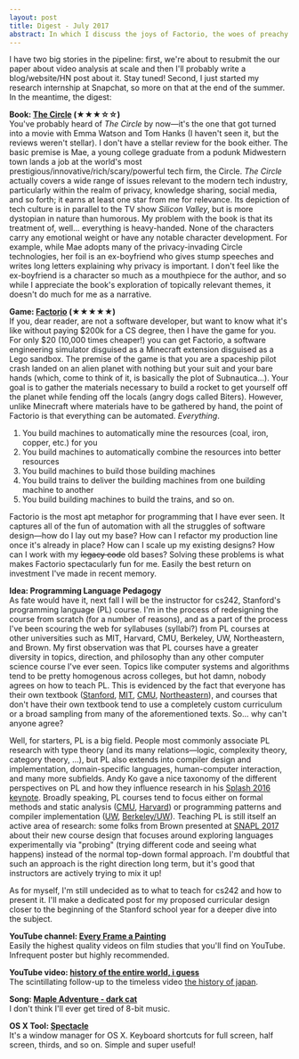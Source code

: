 ```yaml
---
layout: post
title: Digest - July 2017
abstract: In which I discuss the joys of Factorio, the woes of preachy literature, and the confounding state of programming language courses.
---
```


I have two big stories in the pipeline: first, we're about to resubmit the our paper about video analysis at scale and then I'll probably write a blog/website/HN post about it. Stay tuned! Second, I just started my research internship at Snapchat, so more on that at the end of the summer. In the meantime, the digest:

**Book: [The Circle](https://www.amazon.com/Circle-Dave-Eggers/dp/0345807294) (★★★☆☆)** <br />
You've probably heard of *The Circle* by now&mdash;it's the one that got turned into a movie with Emma Watson and Tom Hanks (I haven't seen it, but the reviews weren't stellar). I don't have a stellar review for the book either. The basic premise is Mae, a young college graduate from a podunk Midwestern town lands a job at the world's most prestigious/innovative/rich/scary/powerful tech firm, the Circle. *The Circle* actually covers a wide range of issues relevant to the modern tech industry, particularly within the realm of privacy, knowledge sharing, social media, and so forth; it earns at least one star from me for relevance. Its depiction of tech culture is in parallel to the TV show *Silicon Valley*, but is more dystopian in nature than humorous.  My problem with the book is that its treatment of, well... everything is heavy-handed. None of the characters carry any emotional weight or have any notable character development. For example, while Mae adopts many of the privacy-invading Circle technologies, her foil is an ex-boyfriend who gives stump speeches and writes long letters explaining why privacy is important. I don't feel like the ex-boyfriend is a character so much as a mouthpiece for the author, and so while I appreciate the book's exploration of topically relevant themes, it doesn't do much for me as a narrative.

**Game: [Factorio](http://store.steampowered.com/app/427520/Factorio/) (★★★★★)**<br />
If you, dear reader, are not a software developer, but want to know what it's like without paying $200k for a CS degree, then I have the game for you. For only $20 (10,000 times cheaper!) you can get Factorio, a software engineering simulator disguised as a Minecraft extension disguised as a Lego sandbox. The premise of the game is that you are a spaceship pilot crash landed on an alien planet with nothing but your suit and your bare hands (which, come to think of it, is basically the plot of Subnautica...). Your goal is to gather the materials necessary to build a rocket to get yourself off the planet while fending off the locals (angry dogs called Biters). However, unlike Minecraft where materials have to be gathered by hand, the point of Factorio is that everything can be automated. *Everything*.

1. You build machines to automatically mine the resources (coal, iron, copper, etc.) for you
2. You build machines to automatically combine the resources into better resources
3. You build machines to build those building machines
4. You build trains to deliver the building machines from one building machine to another
5. You build building machines to build the trains, and so on.

Factorio is the most apt metaphor for programming that I have ever seen. It captures all of the fun of automation with all the struggles of software design&mdash;how do I lay out my base? How can I refactor my production line once it's already in place? How can I scale up my existing designs? How can I work with my ~~legacy code~~ old bases? Solving these problems is what makes Factorio spectacularly fun for me. Easily the best return on investment I've made in recent memory.

**Idea: Programming Language Pedagogy** <br />
As fate would have it, next fall I will be the instructor for cs242, Stanford's programming language (PL) course. I'm in the process of redesigning the course from scratch (for a number of reasons), and as a part of the process I've been scouring the web for syllabuses (syllabi?) from PL courses at other universities such as MIT, Harvard, CMU, Berkeley, UW, Northeastern, and Brown. My first observation was that PL courses have a greater diversity in topics, direction, and philosophy than any other computer science course I've ever seen. Topics like computer systems and algorithms tend to be pretty homogenous across colleges, but hot damn, nobody agrees on how to teach PL. This is evidenced by the fact that everyone has their own textbook ([Stanford](https://www.amazon.com/Concepts-Programming-Languages-John-Mitchell/dp/0521780985), [MIT](https://www.cis.upenn.edu/~bcpierce/tapl/), [CMU](http://www.cs.cmu.edu/~rwh/pfpl.html), [Northeastern](https://pl.barzilay.org/plai.pdf)), and courses that don't have their own textbook tend to use a completely custom curriculum or a broad sampling from many of the aforementioned texts. So... why can't anyone agree?

Well, for starters, PL is a big field. People most commonly associate PL research with type theory (and its many relations&mdash;logic, complexity theory, category theory, ...), but PL also extends into compiler design and implementation, domain-specific languages, human-computer interaction, and many more subfields. Andy Ko gave a nice taxonomy of the different perspectives on PL and how they influence research in his [Splash 2016 keynote](https://www.youtube.com/watch?v=TjkzAls5fsI). Broadly speaking, PL courses tend to focus either on formal methods and static analysis ([CMU](https://www.cs.cmu.edu/~rwh/courses/ppl/), [Harvard](http://www.seas.harvard.edu/courses/cs152/2016sp/)) or programming patterns and compiler implementation ([UW](https://courses.cs.washington.edu/courses/cse341/), [Berkeley/UW](https://courses.cs.washington.edu/courses/cse401/16wi/calendar/lecturelist.html)). Teaching PL is still itself an active area of research: some folks from Brown presented at [SNAPL 2017](http://drops.dagstuhl.de/opus/volltexte/2017/7117/pdf/LIPIcs-SNAPL-2017-13.pdf) about their new course design that focuses around exploring languages experimentally via "probing" (trying different code and seeing what happens) instead of the normal top-down formal approach. I'm doubtful that such an approach is the right direction long term, but it's good that instructors are actively trying to mix it up!

As for myself, I'm still undecided as to what to teach for cs242 and how to present it. I'll make a dedicated post for my proposed curricular design closer to the beginning of the Stanford school year for a deeper dive into the subject.

**YouTube channel: [Every Frame a Painting](https://www.youtube.com/user/everyframeapainting)** <br />
Easily the highest quality videos on film studies that you'll find on YouTube. Infrequent poster but highly recommended.

**YouTube video: [history of the entire world, i guess](https://www.youtube.com/watch?v=xuCn8ux2gbs)** <br />
The scintillating follow-up to the timeless video [the history of japan](https://www.youtube.com/watch?v=Mh5LY4Mz15o).

**Song: [Maple Adventure - dark cat](https://soundcloud.com/dark_cat/maple-adventure)** <br />
I don't think I'll ever get tired of 8-bit music.

**OS X Tool: [Spectacle](https://www.spectacleapp.com/)** <br />
It's a window manager for OS X. Keyboard shortcuts for full screen, half screen, thirds, and so on. Simple and super useful!
